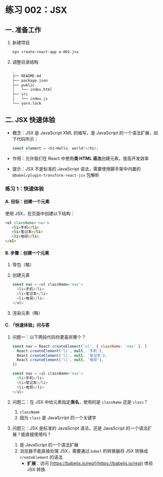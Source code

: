 # 练习 002：JSX

## 一. 准备工作

1. 新建项目

   ```bash
   npx create-react-app e-002-jsx
   ```

2. 调整目录结构

   ```txt
   .
   ├── README.md
   ├── package.json
   ├── public
   │   └── index.html
   ├── src
   │   └── index.js
   └── yarn.lock
   ```

## 二. JSX 快速体验

- 概念：JSX 是 JavaScript XML 的缩写，是 JavaScript 的一个语法扩展，如下代码所示：

  ```js
  const element = <h1>Hello, world!</h1>;
  ```

- 作用：允许我们在 React 中使用**类 HTML 语法**创建元素，提高开发效率
- 提示：JSX 不是标准的 JavaScript 语法，需要使用脚手架中内置的 `@babel/plugin-transform-react-jsx` 包解析

### 练习 1：快速体验

#### A. 目标：创建一个元素

使用 JSX，在页面中创建以下结构：

```html
<ul className='nav'>
   <li>手机</li>
   <li>笔记本</li>
   <li>电视</li>
</ul>
```

#### B. 步骤：创建一个元素

1. 导包（略）

2. 创建元素

   ```js
   const nav = <ul className='nav'>
     <li>手机</li>
     <li>笔记本</li>
     <li>电视</li>
   </ul>
   ```

3. 渲染元素（略）

#### C. 「快速体验」问与答

1. 问题一：以下两段代码你更喜欢哪个？

   ```js
   const nav = React.createElement('ul', { className: 'nav' }, [
     React.createElement('li', null, '手机'),
     React.createElement('li', null, '笔记本'),
     React.createElement('li', null, '电视'),
   ])
   ```

   ```js
   const nav = <ul className='nav'>
     <li>手机</li>
     <li>笔记本</li>
     <li>电视</li>
   </ul>
   ```

2. 问题二：在 JSX 中给元素指定**类名**，使用的是 `className` 还是 `class`？
   1. `className`
   2. 因为 `class` 是 JavaScript 的一个关键字

3. 问题三：JSX 是标准的 JavaScript 语法，还是 JavaScript 的一个语法扩展？能直接使用吗？
   1. 是 JavaScript 的一个语法扩展
   2. 浏览器不能直接处理 JSX，需要通过 `babel` 的转换器将 JSX 转换成 `createElement` 的语法
      - **扩展**：访问 [https://babeljs.io/repl](https://babeljs.io/repl) 体验 JSX 转换
